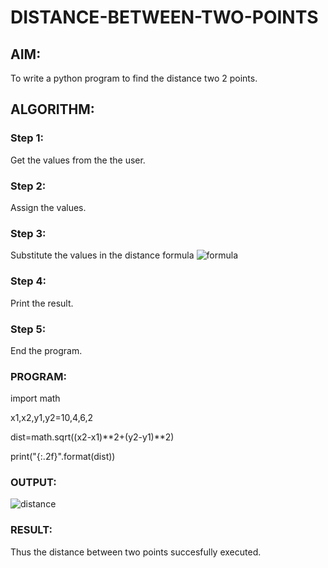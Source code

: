 # DISTANCE-BETWEEN-TWO-POINTS

## AIM:
To write a python program to find the distance two 2 points.

## ALGORITHM:

### Step 1: 
Get the values from the the user.

### Step 2: 
Assign the values.

### Step 3: 
Substitute the values in the distance formula  ![formula](https://user-images.githubusercontent.com/119477817/215375787-05b71d33-ab02-42ee-85a7-0bbc678c05b7.JPG)

### Step 4: 
Print the result.

### Step 5: 
End the program.

### PROGRAM:
 import math

x1,x2,y1,y2=10,4,6,2

dist=math.sqrt((x2-x1)**2+(y2-y1)**2)

print("{:.2f}".format(dist)) 


### OUTPUT:
![distance](https://user-images.githubusercontent.com/119477817/215025631-631672f5-e972-498e-99a1-b11ff8662caa.png)


### RESULT:
Thus the distance between two points succesfully executed.
